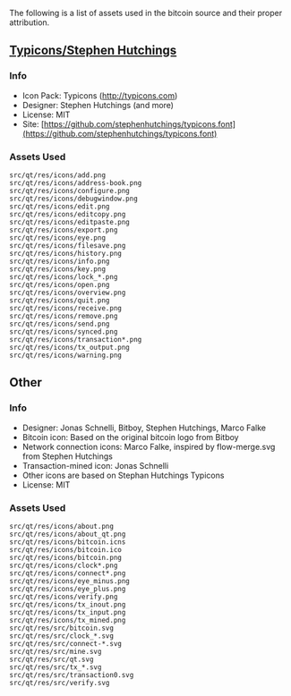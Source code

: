 The following is a list of assets used in the bitcoin source and their proper attribution.

[Typicons/Stephen Hutchings](http://typicons.com)
-----------------------

### Info
* Icon Pack: Typicons (http://typicons.com)
* Designer: Stephen Hutchings (and more)
* License: MIT
* Site: [https://github.com/stephenhutchings/typicons.font](https://github.com/stephenhutchings/typicons.font)

### Assets Used
    src/qt/res/icons/add.png
    src/qt/res/icons/address-book.png
    src/qt/res/icons/configure.png
    src/qt/res/icons/debugwindow.png
    src/qt/res/icons/edit.png
    src/qt/res/icons/editcopy.png
    src/qt/res/icons/editpaste.png
    src/qt/res/icons/export.png
    src/qt/res/icons/eye.png
    src/qt/res/icons/filesave.png
    src/qt/res/icons/history.png
    src/qt/res/icons/info.png
    src/qt/res/icons/key.png
    src/qt/res/icons/lock_*.png
    src/qt/res/icons/open.png
    src/qt/res/icons/overview.png
    src/qt/res/icons/quit.png
    src/qt/res/icons/receive.png
    src/qt/res/icons/remove.png
    src/qt/res/icons/send.png
    src/qt/res/icons/synced.png
    src/qt/res/icons/transaction*.png
    src/qt/res/icons/tx_output.png
    src/qt/res/icons/warning.png

Other
-----------------------

### Info
* Designer: Jonas Schnelli, Bitboy, Stephen Hutchings, Marco Falke
* Bitcoin icon: Based on the original bitcoin logo from Bitboy
* Network connection icons: Marco Falke, inspired by flow-merge.svg from Stephen Hutchings
* Transaction-mined icon: Jonas Schnelli
* Other icons are based on Stephan Hutchings Typicons
* License: MIT

### Assets Used
    src/qt/res/icons/about.png
    src/qt/res/icons/about_qt.png
    src/qt/res/icons/bitcoin.icns
    src/qt/res/icons/bitcoin.ico
    src/qt/res/icons/bitcoin.png
    src/qt/res/icons/clock*.png
    src/qt/res/icons/connect*.png
    src/qt/res/icons/eye_minus.png
    src/qt/res/icons/eye_plus.png
    src/qt/res/icons/verify.png
    src/qt/res/icons/tx_inout.png
    src/qt/res/icons/tx_input.png
    src/qt/res/icons/tx_mined.png
    src/qt/res/src/bitcoin.svg
    src/qt/res/src/clock_*.svg
    src/qt/res/src/connect-*.svg
    src/qt/res/src/mine.svg
    src/qt/res/src/qt.svg
    src/qt/res/src/tx_*.svg
    src/qt/res/src/transaction0.svg
    src/qt/res/src/verify.svg
